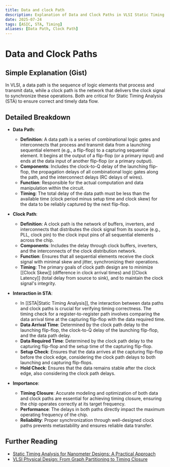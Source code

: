 ```yaml
---
title: Data and clock Path
description: Explanation of Data and Clock Paths in VLSI Static Timing Analysis (STA).
date: 2025-07-24
tags: [ASIC, STA, Timing]
aliases: [Data Path, Clock Path]
---
```


# Data and Clock Paths

## Simple Explanation (Gist)
In VLSI, a data path is the sequence of logic elements that process and transmit data, while a clock path is the network that delivers the clock signal to synchronize these operations. Both are critical for Static Timing Analysis (STA) to ensure correct and timely data flow.

## Detailed Breakdown

*   **Data Path**: 
    *   **Definition**: A data path is a series of combinational logic gates and interconnects that process and transmit data from a launching sequential element (e.g., a flip-flop) to a capturing sequential element. It begins at the output of a flip-flop (or a primary input) and ends at the data input of another flip-flop (or a primary output).
    *   **Components**: Includes the clock-to-Q delay of the launching flip-flop, the propagation delays of all combinational logic gates along the path, and the interconnect delays (RC delays of wires).
    *   **Function**: Responsible for the actual computation and data manipulation within the circuit.
    *   **Timing**: The total delay of the data path must be less than the available time (clock period minus setup time and clock skew) for the data to be reliably captured by the next flip-flop.

*   **Clock Path**: 
    *   **Definition**: A clock path is the network of buffers, inverters, and interconnects that distributes the clock signal from its source (e.g., PLL, clock pin) to the clock input pins of all sequential elements across the chip.
    *   **Components**: Includes the delay through clock buffers, inverters, and the interconnects of the clock distribution network.
    *   **Function**: Ensures that all sequential elements receive the clock signal with minimal skew and jitter, synchronizing their operations.
    *   **Timing**: The primary goals of clock path design are to minimize [[Clock Skew]] (difference in clock arrival times) and [[Clock Latency]] (total delay from source to sink), and to maintain the clock signal's integrity.

*   **Interaction in STA**: 
    *   In [[STA|Static Timing Analysis]], the interaction between data paths and clock paths is crucial for verifying timing correctness. The timing check for a register-to-register path involves comparing the data arrival time at the capturing flip-flop with the data required time.
    *   **Data Arrival Time**: Determined by the clock path delay to the launching flip-flop, the clock-to-Q delay of the launching flip-flop, and the data path delay.
    *   **Data Required Time**: Determined by the clock path delay to the capturing flip-flop and the setup time of the capturing flip-flop.
    *   **Setup Check**: Ensures that the data arrives at the capturing flip-flop before the clock edge, considering the clock path delays to both launching and capturing flip-flops.
    *   **Hold Check**: Ensures that the data remains stable after the clock edge, also considering the clock path delays.

*   **Importance**: 
    *   **Timing Closure**: Accurate modeling and optimization of both data and clock paths are essential for achieving timing closure, ensuring the chip operates correctly at its target frequency.
    *   **Performance**: The delays in both paths directly impact the maximum operating frequency of the chip.
    *   **Reliability**: Proper synchronization through well-designed clock paths prevents metastability and ensures reliable data transfer.

## Further Reading

*   [Static Timing Analysis for Nanometer Designs: A Practical Approach](https://www.amazon.com/Static-Timing-Analysis-Nanometer-Designs/dp/0387257027)
*   [VLSI Physical Design: From Graph Partitioning to Timing Closure](https://www.amazon.com/VLSI-Physical-Design-Partitioning-Timing/dp/0471721426)